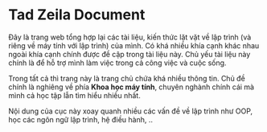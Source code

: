 # Tad Zeila Document

Đây là trang web tổng hợp lại các tài liệu, kiến thức lặt vặt về lập trình (và riêng về máy tính với lập trình) của mình. Có khá nhiều khía cạnh khác nhau ngoài khía cạnh chính được đề cập trong tài liệu này. Chủ yếu tài liệu này chính là để hỗ trợ mình làm việc trong cả công việc và cuộc sống.

Trong tất cả thì trang này là trang chủ chứa khá nhiều thông tin. Chủ đề chính là nghiêng về phía __Khoa học máy tính__, chuyên nghành chính cái mà mình cả học tập lẫn tìm hiểu nhiều nhất.

Nội dung của cục này xoay quanh nhiều các vấn đề về lập trình như OOP, học các ngôn ngữ lập trình, hệ điều hành, ..